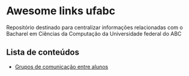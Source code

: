 # Awesome links ufabc

Repositório destinado para centralizar informações relacionadas com o Bacharel
em Ciências da Computação da Universidade federal do ABC 


## Lista de conteúdos
 - [Grupos de comunicação entre
   alunos](https://github.com/ufabc-students-bcc/awesome-links-ufabc/blob/master/grupos/grupos.md)
